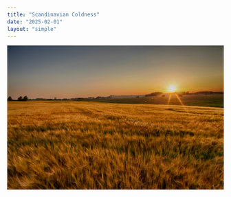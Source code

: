 ```yaml
---
title: "Scandinavian Coldness"
date: "2025-02-01"
layout: "simple"
---
```

![Grow!](featured.jpg "Grow")